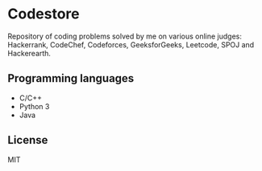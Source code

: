 # Codestore
Repository of coding problems solved by me on various online judges: Hackerrank, CodeChef, Codeforces, GeeksforGeeks, Leetcode, SPOJ and Hackerearth.

## Programming languages
+ C/C++ 
+ Python 3
+ Java

## License
MIT
